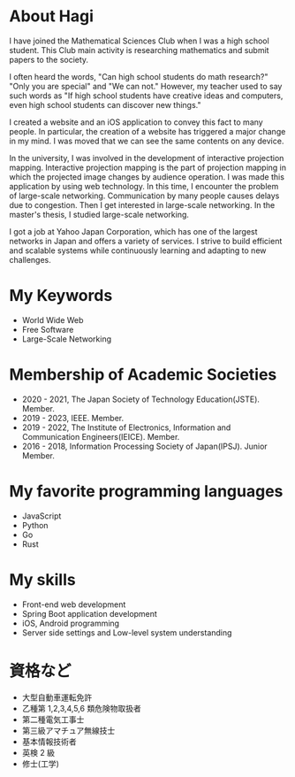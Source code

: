 # About Hagi

I have joined the Mathematical Sciences Club when I was a high school student. This Club main activity is researching mathematics and submit papers to the society.

I often heard the words, "Can high school students do math research?" "Only you are special" and "We can not." However, my teacher used to say such words as "If high school students have creative ideas and computers, even high school students can discover new things."

I created a website and an iOS application to convey this fact to many people. In particular, the creation of a website has triggered a major change in my mind. I was moved that we can see the same contents on any device.

In the university, I was involved in the development of interactive projection mapping. Interactive projection mapping is the part of projection mapping in which the projected image changes by audience operation. I was made this application by using web technology. In this time, I encounter the problem of large-scale networking. Communication by many people causes delays due to congestion. Then I get interested in large-scale networking. In the master's thesis, I studied large-scale networking.

I got a job at Yahoo Japan Corporation, which has one of the largest networks in Japan and offers a variety of services. I strive to build efficient and scalable systems while continuously learning and adapting to new challenges.

# My Keywords

- World Wide Web
- Free Software
- Large-Scale Networking

# Membership of Academic Societies

- 2020 - 2021, The Japan Society of Technology Education(JSTE). Member.
- 2019 - 2023, IEEE. Member.
- 2019 - 2022, The Institute of Electronics, Information and Communication Engineers(IEICE). Member.
- 2016 - 2018, Information Processing Society of Japan(IPSJ). Junior Member.

# My favorite programming languages

- JavaScript
- Python
- Go
- Rust

# My skills

- Front-end web development
- Spring Boot application development
- iOS, Android programming
- Server side settings and Low-level system understanding

# 資格など

- 大型自動車運転免許
- 乙種第 1,2,3,4,5,6 類危険物取扱者
- 第二種電気工事士
- 第三級アマチュア無線技士
- 基本情報技術者
- 英検 2 級
- 修士(工学)

